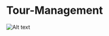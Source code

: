 # Tour-Management
![Alt text](https://raw.githubusercontent.com/mohammedmaqbol/Tour-Management/mohammedmaqbol/Storefront_backend_udacity/frontend/src/assets/images/Screenshot_20230222_052749.png)
